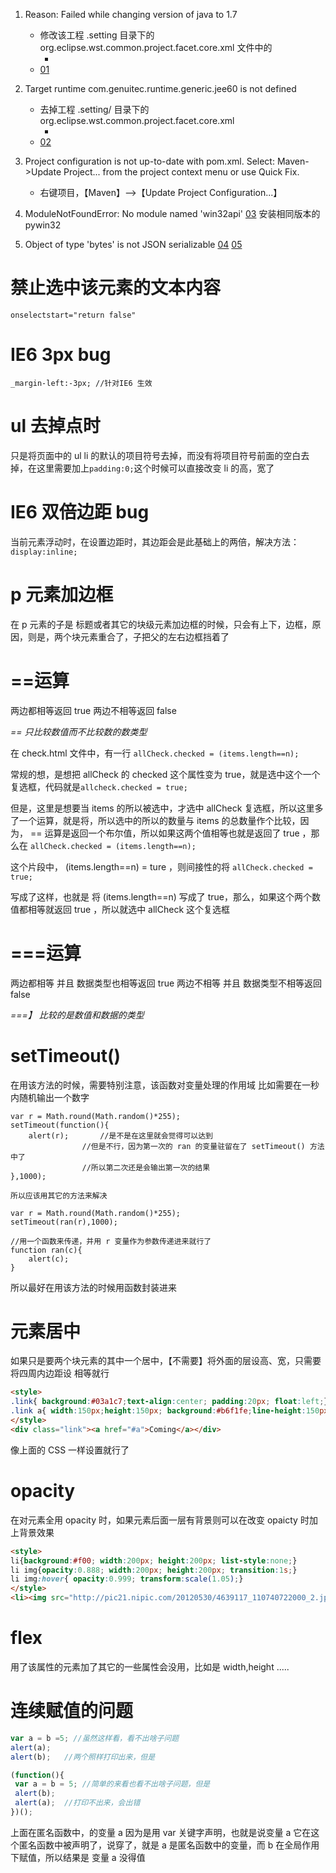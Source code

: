 

1. Reason: Failed while changing version of java to 1.7
	+ 修改该工程 .setting 目录下的 org.eclipse.wst.common.project.facet.core.xml 文件中的
		- <installed facet="java" version="1.7"/>
	+ [01](http://blog.csdn.net/nly19900820/article/details/51788083)


2. Target runtime com.genuitec.runtime.generic.jee60 is not defined
	+ 去掉工程 .setting/ 目录下的 org.eclipse.wst.common.project.facet.core.xml
		- <runtime name="com.genuitec.runtime.generic.jee60"/>
	+ [02](https://jingyan.baidu.com/article/d7130635338e3f13fdf47518.html)

3. Project configuration is not up-to-date with pom.xml. Select: Maven->Update Project... from the project context menu or use Quick Fix.
	+ 右键项目，【Maven】-->【Update Project Configuration...】

4. ModuleNotFoundError: No module named 'win32api'
	[03](https://sourceforge.net/projects/pywin32/files/pywin32/Build%20221/)
	安装相同版本的 pywin32 

5. Object of type 'bytes' is not JSON serializable
	[04](https://blog.csdn.net/z564359805/article/details/80599126)
	[05](https://blog.csdn.net/bear_sun/article/details/79397155)






# 禁止选中该元素的文本内容

`onselectstart="return false"`

# IE6 3px bug

`_margin-left:-3px;	//针对IE6 生效`

#  ul 去掉点时

只是将页面中的 ul li 的默认的项目符号去掉，而没有将项目符号前面的空白去掉，在这里需要加上`padding:0;`这个时候可以直接改变 li 的高，宽了

# IE6 双倍边距 bug

当前元素浮动时，在设置边距时，其边距会是此基础上的两倍，解决方法：`display:inline;`

# p 元素加边框

在 p 元素的子是 标题或者其它的块级元素加边框的时候，只会有上下，边框，原因，则是，两个块元素重合了，子把父的左右边框挡着了

# ==运算

两边都相等返回 true
两边不相等返回 false


*== 只比较数值而不比较数的数类型*

在 check.html 文件中，有一行
`allCheck.checked = (items.length==n);`

常规的想，是想把 allCheck 的 checked  这个属性变为 true，就是选中这个一个复选框，代码就是`allcheck.checked = true;`

但是，这里是想要当 items 的所以被选中，才选中 allCheck 复选框，所以这里多了一个运算，就是将，所以选中的所以的数量与 items 的总数量作个比较，因为， == 运算是返回一个布尔值，所以如果这两个值相等也就是返回了 true ，那么在 
`allCheck.checked = (items.length==n);`

这个片段中， (items.length==n) = ture ，则间接性的将 
`allCheck.checked = true;`

写成了这样，也就是 将 (items.length==n) 写成了 true，那么，如果这个两个数值都相等就返回 true ，所以就选中 allCheck 这个复选框 


# ===运算

两边都相等 并且 数据类型也相等返回 true
两边不相等 并且 数据类型不相等返回 false

*===】 比较的是数值和数据的类型*


# setTimeout()

在用该方法的时候，需要特别注意，该函数对变量处理的作用域
比如需要在一秒内随机输出一个数字

```
var r = Math.round(Math.random()*255);
setTimeout(function(){
	alert(r);		//是不是在这里就会觉得可以达到
				//但是不行，因为第一次的 ran 的变量驻留在了 setTimeout() 方法中了
				//所以第二次还是会输出第一次的结果
},1000);

所以应该用其它的方法来解决

var r = Math.round(Math.random()*255);
setTimeout(ran(r),1000);

//用一个函数来传递，并用 r 变量作为参数传递进来就行了
function ran(c){
	alert(c);
}
```
所以最好在用该方法的时候用函数封装进来 


# 元素居中

如果只是要两个块元素的其中一个居中，【不需要】将外面的层设高、宽，只需要将四周内边距设
相等就行

```html
<style>
.link{ background:#03a1c7;text-align:center; padding:20px; float:left;}
.link a{ width:150px;height:150px; background:#b6f1fe;line-height:150px; display:block;text-decoration:none;}
</style>
<div class="link"><a href="#a">Coming</a></div>
```
像上面的 CSS 一样设置就行了


# opacity
在对元素全用 opacity 时，如果元素后面一层有背景则可以在改变 opaicty 时加上背景效果
```html
<style>
li{background:#f00; width:200px; height:200px; list-style:none;}
li img{opacity:0.888; width:200px; height:200px; transition:1s;}
li img:hover{ opacity:0.999; transform:scale(1.05);}
</style>
<li><img src="http://pic21.nipic.com/20120530/4639117_110740722000_2.jpg" /></li>
```

# flex
用了该属性的元素加了其它的一些属性会没用，比如是 width,height .....


# 连续赋值的问题

```js
var a = b =5; //虽然这样看，看不出啥子问题
alert(a);
alert(b);	//两个照样打印出来，但是

(function(){
 var a = b = 5;	//简单的来看也看不出啥子问题，但是
 alert(b);
 alert(a);	//打印不出来，会出错
})();
```
上面在匿名函数中，的变量 a 因为是用 var 关键字声明，也就是说变量 a 它在这个匿名函数中被声明了，说穿了，就是 a 是匿名函数中的变量，而 b 在全局作用下赋值，所以结果是  变量 a 没得值

































































